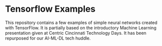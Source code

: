 # Tensorflow Examples

This repository contains a few examples of simple neural networks created with TensorFlow.  It is partially based on the introductory Machine Learning presentation given at Centric Cincinnati Technology Days.  It has been repurposed for our AI-ML-DL tech huddle.
